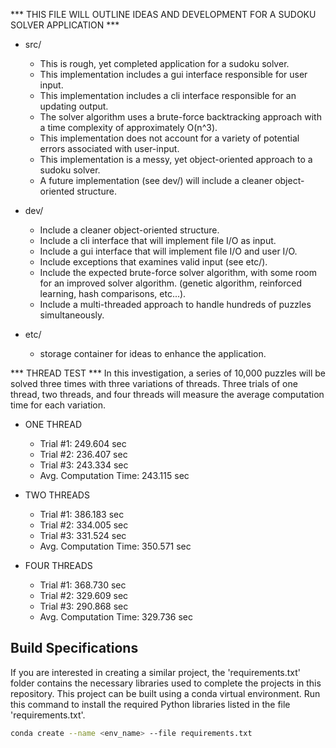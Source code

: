 *** THIS FILE WILL OUTLINE IDEAS AND DEVELOPMENT FOR A SUDOKU SOLVER APPLICATION ***

- src/
	- This is rough, yet completed application for a sudoku solver.	
	- This implementation includes a gui interface responsible for user input.
	- This implementation includes a cli interface responsible for an updating output.
	- The solver algorithm uses a brute-force backtracking approach 
	  with a time complexity of approximately O(n^3).
	- This implementation does not account for a variety of potential errors
	  associated with user-input.
	- This implementation is a messy, yet object-oriented approach to a sudoku solver.
	- A future implementation (see dev/) will include a cleaner object-oriented
	  structure.

- dev/
	- Include a cleaner object-oriented structure.
	- Include a cli interface that will implement file I/O as input.
	- Include a gui interface that will implement file I/O and user I/O.
	- Include exceptions that examines valid input (see etc/).
	- Include the expected brute-force solver algorithm, with some room for
	  an improved solver algorithm.
	  (genetic algorithm, reinforced learning, hash comparisons, etc...).
	- Include a multi-threaded approach to handle hundreds of puzzles simultaneously.

- etc/
	- storage container for ideas to enhance the application.


*** THREAD TEST ***
In this investigation, a series of 10,000 puzzles will be solved three times with three variations of threads. Three trials of one thread, two threads, and four threads will measure the average computation time for each variation.

- ONE THREAD
	- Trial #1:		249.604 sec
	- Trial #2:		236.407 sec
	- Trial #3:		243.334 sec
	- Avg. Computation Time: 243.115 sec

- TWO THREADS
	- Trial #1:		386.183 sec
	- Trial #2:		334.005 sec
	- Trial #3:		331.524 sec
	- Avg. Computation Time: 350.571 sec

- FOUR THREADS
	- Trial #1:		368.730 sec
	- Trial #2:		329.609 sec
	- Trial #3:		290.868 sec
	- Avg. Computation Time: 329.736 sec

## Build Specifications

If you are interested in creating a similar project, the 'requirements.txt' folder contains the necessary libraries used 
to complete the projects in this repository. This project can be built using a conda virtual environment. Run this command to install the 
required Python libraries listed in the file 'requirements.txt'.

```bash
conda create --name <env_name> --file requirements.txt
```
